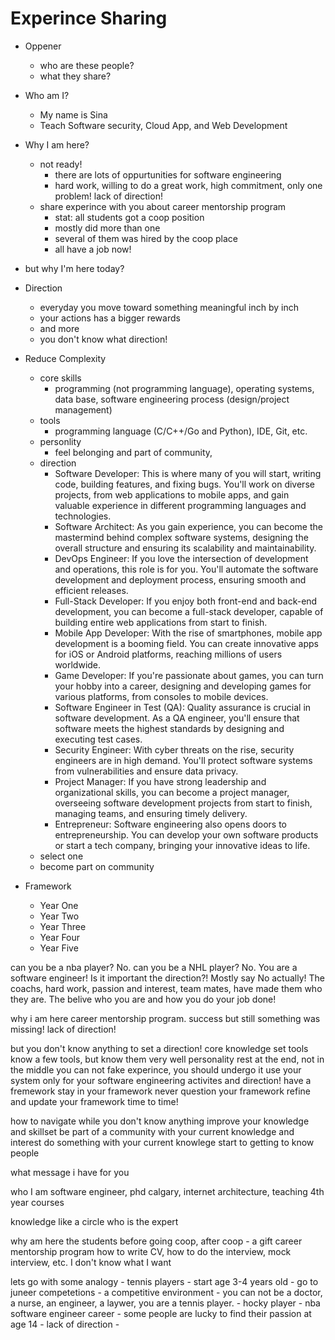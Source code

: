 # Experince Sharing

- Oppener
  - who are these people?
  - what they share?

- Who am I?
  - My name is Sina
  - Teach Software security, Cloud App, and Web Development

- Why I am here?
  - not ready!
    - there are lots of oppurtunities for software engineering
    - hard work, willing to do a great work, high commitment, only one problem! lack of direction!
  - share experince with you about career mentorship program
    - stat: all students got a coop position
    - mostly did more than one
    - several of them was hired by the coop place
    - all have a job now!
- but why I'm here today?

- Direction
  - everyday you move toward something meaningful inch by inch
  - your actions has a bigger rewards
  - and more
  - you don't know what direction!

- Reduce Complexity
  - core skills
    - programming (not programming language), operating systems, data base, software engineering process (design/project management) 
  - tools
    - programming language (C/C++/Go and Python), IDE, Git, etc.
  - personlity
    - feel belonging and part of community,  
  - direction
    - Software Developer: This is where many of you will start, writing code, building features, and fixing bugs. You'll work on diverse projects, from web applications to mobile apps, and gain valuable experience in different programming languages and technologies.
    - Software Architect: As you gain experience, you can become the mastermind behind complex software systems, designing the overall structure and ensuring its scalability and maintainability.
    - DevOps Engineer: If you love the intersection of development and operations, this role is for you. You'll automate the software development and deployment process, ensuring smooth and efficient releases.
    - Full-Stack Developer: If you enjoy both front-end and back-end development, you can become a full-stack developer, capable of building entire web applications from start to finish.
    - Mobile App Developer: With the rise of smartphones, mobile app development is a booming field. You can create innovative apps for iOS or Android platforms, reaching millions of users worldwide.
    - Game Developer: If you're passionate about games, you can turn your hobby into a career, designing and developing games for various platforms, from consoles to mobile devices.
    - Software Engineer in Test (QA): Quality assurance is crucial in software development. As a QA engineer, you'll ensure that software meets the highest standards by designing and executing test cases.
    - Security Engineer: With cyber threats on the rise, security engineers are in high demand. You'll protect software systems from vulnerabilities and ensure data privacy.
    - Project Manager: If you have strong leadership and organizational skills, you can become a project manager, overseeing software development projects from start to finish, managing teams, and ensuring timely delivery.
    - Entrepreneur: Software engineering also opens doors to entrepreneurship. You can develop your own software products or start a tech company, bringing your innovative ideas to life.
  - select one
  - become part on community

- Framework
  - Year One
  - Year Two
  - Year Three
  - Year Four
  - Year Five


can you be a nba player? No.
can you be a NHL player? No.
You are a software engineer!
Is it important the direction?! Mostly say No actually!
The coachs, hard work, passion and interest, team mates, have made them who they are. The belive who you are and how you do your job done!

why i am here
career mentorship program.
success but still something was missing! lack of direction!

but you don't know anything to set a direction!
    core knowledge set
    tools
        know a few tools, but know them very well
    personality
        rest at the end, not in the middle
        you can not fake experince, you should undergo it
        use your system only for your software engineering activites
    and direction!
        have a fremework
        stay in your framework
        never question your framework
        refine and update your framework time to time!

how to navigate while you don't know anything
    improve your knowledge and skillset
    be part of a community with your current knowledge and interest
    do something with your current knowlege
    start to getting to know people

what message i have for you

who I am
software engineer, phd calgary, internet architecture, teaching 4th year courses


knowledge like a circle
who is the expert

why am here
    the students before going coop, after coop - a gift
    career mentorship program
    how to write CV, how to do the interview, mock interview, etc.
    I don't know what I want

lets go with some analogy
    - tennis players
      - start age 3-4 years old
      - go to juneer competetions
      - a competitive environment
      - you can not be a doctor, a nurse, an engineer, a laywer, you are a tennis player.
    - hocky player
    - nba
software engineer career
    - some people are lucky to find their passion at age 14
    - lack of direction
    - 